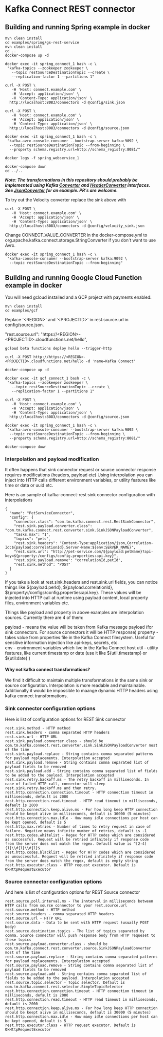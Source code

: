 Kafka Connect REST connector
===

Building and running Spring example in docker
---

    mvn clean install
    cd examples/spring/gs-rest-service
    mvn clean install
    cd ..
    docker-compose up -d

    docker exec -it spring_connect_1 bash -c \
     "kafka-topics --zookeeper zookeeper \
       --topic restSourceDestinationTopic --create \
       --replication-factor 1 --partitions 1"

    curl -X POST \
       -H 'Host: connect.example.com' \
       -H 'Accept: application/json' \
       -H 'Content-Type: application/json' \
      http://localhost:8083/connectors -d @config/sink.json

    curl -X POST \
       -H 'Host: connect.example.com' \
       -H 'Accept: application/json' \
       -H 'Content-Type: application/json' \
      http://localhost:8083/connectors -d @config/source.json

    docker exec -it spring_connect_1 bash -c \
     "kafka-avro-console-consumer --bootstrap-server kafka:9092 \
      --topic restSourceDestinationTopic --from-beginning \
      --property schema.registry.url=http://schema_registry:8081/"

    docker logs -f spring_webservice_1

    docker-compose down
    cd ../..

**_Note: The transformations in this repository should probably be implemented using 
Kafka [Converter](https://github.com/apache/kafka/blob/trunk/connect/api/src/main/java/org/apache/kafka/connect/storage/Converter.java)
and [HeaderConverter](https://github.com/apache/kafka/blob/trunk/connect/api/src/main/java/org/apache/kafka/connect/storage/HeaderConverter.java)
interfaces. See [JsonConverter](https://github.com/apache/kafka/blob/trunk/connect/json/src/main/java/org/apache/kafka/connect/json/JsonConverter.java)
for an example. PR's are welcome._**

To try out the Velocity converter replace the sink above with 

    curl -X POST \
       -H 'Host: connect.example.com' \
       -H 'Accept: application/json' \
       -H 'Content-Type: application/json' \
      http://localhost:8083/connectors -d @config/velocity_sink.json


Change CONNECT_VALUE_CONVERTER in the docker-compose.yml
to org.apache.kafka.connect.storage.StringConverter if you don't want to use Avro.

    docker exec -it spring_connect_1 bash -c \
     "kafka-console-consumer --bootstrap-server kafka:9092 \
      --topic restSourceDestinationTopic --from-beginning"

Building and running Google Cloud Function example in docker
---

You will need gcloud installed and a GCP project with payments enabled.

    mvn clean install
    cd examples/gcf

Replace '\<REGION>' and '\<PROJECTID>' in rest.source.url in config/source.json.

  "rest.source.url": "https://\<REGION>-\<PROJECTID>.cloudfunctions.net/hello",

    gcloud beta functions deploy hello --trigger-http

    curl -X POST http://https://<REGION>-<PROJECTID>.cloudfunctions.net/hello -d 'name=Kafka Connect'

    docker-compose up -d

    docker exec -it gcf_connect_1 bash -c \
     "kafka-topics --zookeeper zookeeper \
       --topic restSourceDestinationTopic --create \
       --replication-factor 1 --partitions 1"

    curl -X POST \
       -H 'Host: connect.example.com' \
       -H 'Accept: application/json' \
       -H 'Content-Type: application/json' \
      http://localhost:8083/connectors -d @config/source.json

    docker exec -it spring_connect_1 bash -c \
     "kafka-avro-console-consumer --bootstrap-server kafka:9092 \
      --topic restSourceDestinationTopic --from-beginning \
      --property schema.registry.url=http://schema_registry:8081/"

    docker-compose down
    
    
### Interpolation and payload modification

It often happens that sink connector request or source connector response requires modifications (headers, payload etc)
Using interpolation you can inject into HTTP calls different environment variables, or utility features like time or data or uuid etc.

Here is an sample of kafka-connect-rest sink connector configuration with interpolations 

```
{
  "name": "PetServiceConnector",
  "config": {
    "connector.class": "com.tm.kafka.connect.rest.RestSinkConnector",
    "rest.sink.payload.converter.class": "com.tm.kafka.connect.rest.converter.sink.SinkJSONPayloadConverter",
    "tasks.max": "1",
    "topics": "pets",    
    "rest.sink.headers": "Content-Type:application/json,Correlation-Id:${payload:correlationId},Server-Name:${env:SERVER_NAME}",
    "rest.sink.url": "http://pet-service.com/${payload:petName}?api-key=${property:/configs/config.properties:api.key}",
    "rest.sink.payload.remove": "correlationId,petId",
    "rest.sink.method": "POST"
  }
}
```

If you take a look at rest.sink.headers and rest.sink.url fields, you can notice things like ${payload.perId}, ${payload.correlationId}, ${property:/configs/config.properties:api.key}. 
These values will be injected into HTTP call at runtime using payload content, local property files, environment variables etc. 

Things like payload and property in above examples are interpolation sources. Currently there are 4 of them:

payload - means the value will be taken from Kafka message payload (for sink connectors. For source connectors it will be HTTP response)
property - takes value from properties file in the Kafka Connect filesystem. Useful for sensitive information injection like api-keys, secrets, etc.  
env - environment variables which live in the Kafka Connect host
util - utility features, like current timestamp or date (use it like ${util.timestamp} or ${util:date} )

#### Why not kafka connect transformations?

We find it difficult to maintain multiple transformations in the same sink or source configuration. Interpolation is more readable and maintainable. 
Additionally it would be impossible to maange dynamic HTTP headers using kafka connect transformations.   

### Sink connector configuration options

Here is list of configuration options for REST Sink connector

```
rest.sink.method - HTTP method
rest.sink.headers - comma separated HTTP headers
rest.sink.url - HTTP URL
rest.sink.payload.converter.class - should be com.tm.kafka.connect.rest.converter.sink.SinkJSONPayloadConverter most of the time
rest.sink.payload.replace - String contains comma separated patterns for payload replacements. Interpolation accepted
rest.sink.payload.remove - String contains comma separated list of payload fields to be removed
rest.sink.payload.add - String contains comma separated list of fields to be added to the payload. Interpolation accepted
rest.sink.retry.backoff.ms - The retry backoff in milliseconds. In case of failed HTTP call, connector will sleep rest.sink.retry.backoff.ms and then retry.
rest.http.connection.connection.timeout - HTTP connection timeout in milliseconds, default is 2000
rest.http.connection.read.timeout - HTTP read timeout in milliseconds, default is 2000
rest.http.connection.keep.alive.ms - For how long keep HTTP connection should be keept alive in milliseconds, default is 30000 (5 minutes)
rest.http.connection.max.idle - How many idle connections per host can be kept opened, default is 5
rest.http.max.retries - Number of times to retry request in case of failure. Negative means infinite number of retries, default is -1
rest.http.codes.whitelist - Regex for HTTP codes which are considered as successful. Request will be retried infinitely if response code from the server does not match the regex. Default value is ^[2-4]{1}\\d{1}\\d{1}$
rest.http.codes.blacklist - Regex for HTTP codes which are considered as unsuccessful. Request will be retried infinitely if response code from the server does match the regex, default is empty string
rest.http.executor.class - HTTP request executor. Default is OkHttpRequestExecutor
```

### Source connector configuration options

And here is list of configuration options for REST Source connector

```
rest.source.poll.interval.ms - The innterval in milliseconds between HTTP calls from source connector to your rest.source.url
rest.source.method - HTTP method
rest.source.headers - comma separated HTTP headers
rest.source.url - HTTP URL
rest.source.data - Data to be sent with HTTP request (usually POST body)
rest.source.destination.topics - The list of topics separated by comma. Source connector will push response body from HTTP requeset to these topics
rest.source.payload.converter.class - should be com.tm.kafka.connect.rest.converter.source.SinkJSONPayloadConverter most of the time
rest.source.payload.replace - String contains comma separated patterns for payload replacements. Interpolation accepted
rest.source.payload.remove - String contains comma separated list of payload fields to be removed
rest.source.payload.add - String contains comma separated list of fields to be added to the payload. Interpolation accepted
rest.source.topic.selector - Topic selector. Default is com.tm.kafka.connect.rest.selector.SimpleTopicSelector
rest.http.connection.connection.timeout - HTTP connection timeout in milliseconds, default is 2000
rest.http.connection.read.timeout - HTTP read timeout in milliseconds, default is 2000
rest.http.connection.keep.alive.ms - For how long keep HTTP connection should be keept alive in milliseconds, default is 30000 (5 minutes)
rest.http.connection.max.idle - How many idle connections per host can be kept opened, default is 5
rest.http.executor.class - HTTP request executor. Default is OkHttpRequestExecutor
```

